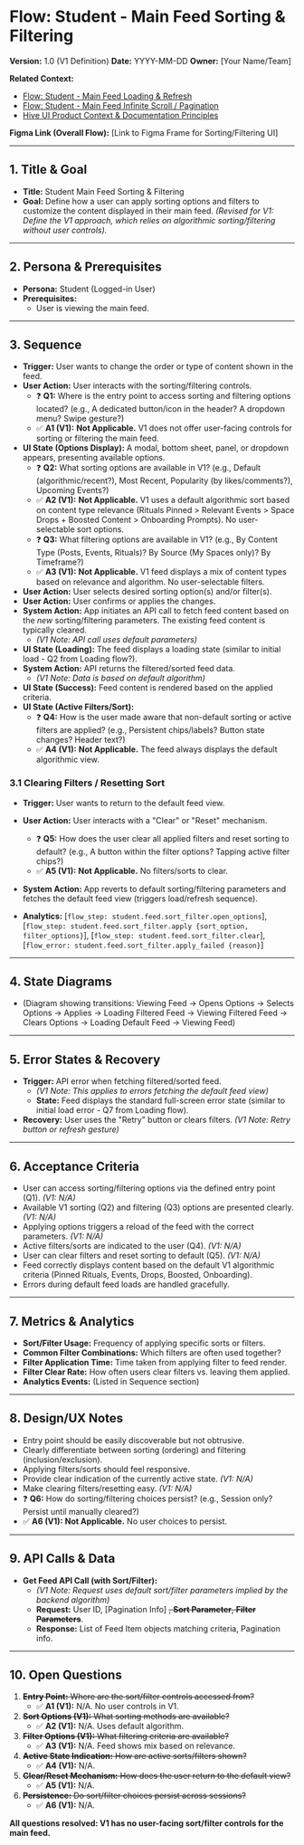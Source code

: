 # Flow: Student - Main Feed Sorting & Filtering

**Version:** 1.0 (V1 Definition)
**Date:** YYYY-MM-DD
**Owner:** [Your Name/Team]

**Related Context:**
*   [Flow: Student - Main Feed Loading & Refresh](./feed_loading_refresh.md)
*   [Flow: Student - Main Feed Infinite Scroll / Pagination](./feed_pagination.md)
*   [Hive UI Product Context & Documentation Principles](../../product_context.md)

**Figma Link (Overall Flow):** [Link to Figma Frame for Sorting/Filtering UI]

---

## 1. Title & Goal

*   **Title:** Student Main Feed Sorting & Filtering
*   **Goal:** Define how a user can apply sorting options and filters to customize the content displayed in their main feed. *(Revised for V1: Define the V1 approach, which relies on algorithmic sorting/filtering without user controls).*

---

## 2. Persona & Prerequisites

*   **Persona:** Student (Logged-in User)
*   **Prerequisites:**
    *   User is viewing the main feed.

---

## 3. Sequence

*   **Trigger:** User wants to change the order or type of content shown in the feed.
*   **User Action:** User interacts with the sorting/filtering controls.
    *   ❓ **Q1:** Where is the entry point to access sorting and filtering options located? (e.g., A dedicated button/icon in the header? A dropdown menu? Swipe gesture?)
    *   ✅ **A1 (V1):** **Not Applicable.** V1 does not offer user-facing controls for sorting or filtering the main feed.
*   **UI State (Options Display):** A modal, bottom sheet, panel, or dropdown appears, presenting available options.
    *   ❓ **Q2:** What sorting options are available in V1? (e.g., Default (algorithmic/recent?), Most Recent, Popularity (by likes/comments?), Upcoming Events?)
    *   ✅ **A2 (V1):** **Not Applicable.** V1 uses a default algorithmic sort based on content type relevance (Rituals Pinned > Relevant Events > Space Drops + Boosted Content > Onboarding Prompts). No user-selectable sort options.
    *   ❓ **Q3:** What filtering options are available in V1? (e.g., By Content Type (Posts, Events, Rituals)? By Source (My Spaces only)? By Timeframe?)
    *   ✅ **A3 (V1):** **Not Applicable.** V1 feed displays a mix of content types based on relevance and algorithm. No user-selectable filters.
*   **User Action:** User selects desired sorting option(s) and/or filter(s).
*   **User Action:** User confirms or applies the changes.
*   **System Action:** App initiates an API call to fetch feed content based on the *new* sorting/filtering parameters. The existing feed content is typically cleared.
    *   *(V1 Note: API call uses default parameters)*
*   **UI State (Loading):** The feed displays a loading state (similar to initial load - Q2 from Loading flow?).
*   **System Action:** API returns the filtered/sorted feed data.
    *   *(V1 Note: Data is based on default algorithm)*
*   **UI State (Success):** Feed content is rendered based on the applied criteria.
*   **UI State (Active Filters/Sort):**
    *   ❓ **Q4:** How is the user made aware that non-default sorting or active filters are applied? (e.g., Persistent chips/labels? Button state changes? Header text?)
    *   ✅ **A4 (V1):** **Not Applicable.** The feed always displays the default algorithmic view.

### 3.1 Clearing Filters / Resetting Sort
*   **Trigger:** User wants to return to the default feed view.
*   **User Action:** User interacts with a "Clear" or "Reset" mechanism.
    *   ❓ **Q5:** How does the user clear all applied filters and reset sorting to default? (e.g., A button within the filter options? Tapping active filter chips?)
    *   ✅ **A5 (V1):** **Not Applicable.** No filters/sorts to clear.
*   **System Action:** App reverts to default sorting/filtering parameters and fetches the default feed view (triggers load/refresh sequence).

*   **Analytics:** [`flow_step: student.feed.sort_filter.open_options`], [`flow_step: student.feed.sort_filter.apply {sort_option, filter_options}`], [`flow_step: student.feed.sort_filter.clear`], [`flow_error: student.feed.sort_filter.apply_failed {reason}`]

---

## 4. State Diagrams

*   (Diagram showing transitions: Viewing Feed -> Opens Options -> Selects Options -> Applies -> Loading Filtered Feed -> Viewing Filtered Feed -> Clears Options -> Loading Default Feed -> Viewing Feed)

---

## 5. Error States & Recovery

*   **Trigger:** API error when fetching filtered/sorted feed.
    *   *(V1 Note: This applies to errors fetching the default feed view)*
    *   **State:** Feed displays the standard full-screen error state (similar to initial load error - Q7 from Loading flow).
*   **Recovery:** User uses the "Retry" button or clears filters. *(V1 Note: Retry button or refresh gesture)*

---

## 6. Acceptance Criteria

*   User can access sorting/filtering options via the defined entry point (Q1). *(V1: N/A)*
*   Available V1 sorting (Q2) and filtering (Q3) options are presented clearly. *(V1: N/A)*
*   Applying options triggers a reload of the feed with the correct parameters. *(V1: N/A)*
*   Active filters/sorts are indicated to the user (Q4). *(V1: N/A)*
*   User can clear filters and reset sorting to default (Q5). *(V1: N/A)*
*   Feed correctly displays content based on the default V1 algorithmic criteria (Pinned Rituals, Events, Drops, Boosted, Onboarding).
*   Errors during default feed loads are handled gracefully.

---

## 7. Metrics & Analytics

*   **Sort/Filter Usage:** Frequency of applying specific sorts or filters.
*   **Common Filter Combinations:** Which filters are often used together?
*   **Filter Application Time:** Time taken from applying filter to feed render.
*   **Filter Clear Rate:** How often users clear filters vs. leaving them applied.
*   **Analytics Events:** (Listed in Sequence section)

---

## 8. Design/UX Notes

*   Entry point should be easily discoverable but not obtrusive.
*   Clearly differentiate between sorting (ordering) and filtering (inclusion/exclusion).
*   Applying filters/sorts should feel responsive.
*   Provide clear indication of the currently active state. *(V1: N/A)*
*   Make clearing filters/resetting easy. *(V1: N/A)*
*   ❓ **Q6:** How do sorting/filtering choices persist? (e.g., Session only? Persist until manually cleared?)
*   ✅ **A6 (V1):** **Not Applicable.** No user choices to persist.

---

## 9. API Calls & Data

*   **Get Feed API Call (with Sort/Filter):**
    *   *(V1 Note: Request uses default sort/filter parameters implied by the backend algorithm)*
    *   **Request:** User ID, [Pagination Info] ~~, **Sort Parameter**, **Filter Parameters**~~.
    *   **Response:** List of Feed Item objects matching criteria, Pagination info.

---

## 10. Open Questions

1.  ~~**Entry Point:** Where are the sort/filter controls accessed from?~~
    *   ✅ **A1 (V1):** N/A. No user controls in V1.
2.  ~~**Sort Options (V1):** What sorting methods are available?~~
    *   ✅ **A2 (V1):** N/A. Uses default algorithm.
3.  ~~**Filter Options (V1):** What filtering criteria are available?~~
    *   ✅ **A3 (V1):** N/A. Feed shows mix based on relevance.
4.  ~~**Active State Indication:** How are active sorts/filters shown?~~
    *   ✅ **A4 (V1):** N/A.
5.  ~~**Clear/Reset Mechanism:** How does the user return to the default view?~~
    *   ✅ **A5 (V1):** N/A.
6.  ~~**Persistence:** Do sort/filter choices persist across sessions?~~
    *   ✅ **A6 (V1):** N/A.

**All questions resolved: V1 has no user-facing sort/filter controls for the main feed.** 